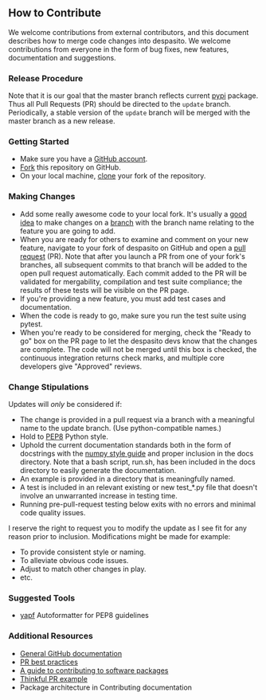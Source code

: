 ## How to Contribute

We welcome contributions from external contributors, and this document
describes how to merge code changes into despasito. We welcome contributions from everyone in the form of bug fixes, new features, documentation and suggestions. 

### Release Procedure

Note that it is our goal that the master branch reflects current [pypi](https://pypi.org/project/despasito/) package. Thus all Pull Requests (PR) should be directed to the `update` branch. Periodically, a stable version of the `update` branch will be merged with the master branch as a new release.

### Getting Started

* Make sure you have a [GitHub account](https://github.com/signup/free).
* [Fork](https://help.github.com/articles/fork-a-repo/) this repository on GitHub.
* On your local machine,
  [clone](https://help.github.com/articles/cloning-a-repository/) your fork of
  the repository.

### Making Changes

* Add some really awesome code to your local fork.  It's usually a [good
  idea](http://blog.jasonmeridth.com/posts/do-not-issue-pull-requests-from-your-master-branch/)
  to make changes on a
  [branch](https://help.github.com/articles/creating-and-deleting-branches-within-your-repository/)
  with the branch name relating to the feature you are going to add.
* When you are ready for others to examine and comment on your new feature,
  navigate to your fork of despasito on GitHub and open a [pull
  request](https://help.github.com/articles/using-pull-requests/) (PR). Note that
  after you launch a PR from one of your fork's branches, all
  subsequent commits to that branch will be added to the open pull request
  automatically.  Each commit added to the PR will be validated for
  mergability, compilation and test suite compliance; the results of these tests
  will be visible on the PR page.
* If you're providing a new feature, you must add test cases and documentation.
* When the code is ready to go, make sure you run the test suite using pytest.
* When you're ready to be considered for merging, check the "Ready to go"
  box on the PR page to let the despasito devs know that the changes are complete.
  The code will not be merged until this box is checked, the continuous
  integration returns check marks,
  and multiple core developers give "Approved" reviews.

### Change Stipulations

Updates will *only* be considered if:

 * The change is provided in a pull request via a branch with a meaningful name to the update branch.
   (Use python-compatible names.)
 * Hold to [PEP8](https://pep8.org/) Python style.
 * Uphold the current documentation standards both in the form of docstrings with the [numpy style guide](https://numpydoc.readthedocs.io/en/latest/format.html#docstring-standard) and proper inclusion in the docs directory.
   Note that a bash script, run.sh, has been included in the docs directory to easily generate the documentation.
 * An example is provided in a directory that is meaningfully named.
 * A test is included in an relevant existing or new test_\*.py file that doesn't involve an unwarranted increase in testing time.
 * Running pre-pull-request testing below exits with no errors and minimal code quality issues.
 
 I reserve the right to request you to modify the update as I see fit for any reason prior to inclusion. Modifications might be made for example:

* To provide consistent style or naming.
* To alleviate obvious code issues.
* Adjust to match other changes in play.
* etc.

### Suggested Tools

 * [yapf](https://pypi.org/project/yapf/) Autoformatter for PEP8 guidelines

### Additional Resources

* [General GitHub documentation](https://help.github.com/)
* [PR best practices](http://codeinthehole.com/writing/pull-requests-and-other-good-practices-for-teams-using-github/)
* [A guide to contributing to software packages](http://www.contribution-guide.org)
* [Thinkful PR example](http://www.thinkful.com/learn/github-pull-request-tutorial/#Time-to-Submit-Your-First-PR)
* Package architecture in Contributing documentation
